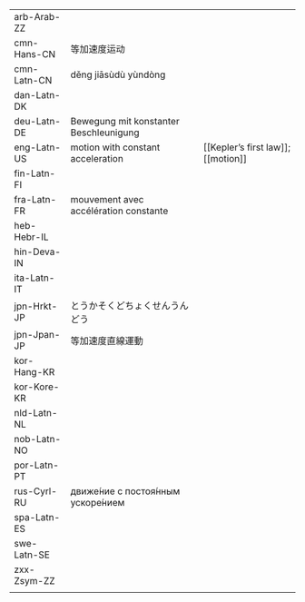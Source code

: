 | | | |
|-|-|-|
| arb-Arab-ZZ |  |  |
| cmn-Hans-CN | 等加速度运动 |  |
| cmn-Latn-CN | děng jiāsùdù yùndòng |  |
| dan-Latn-DK |  |  |
| deu-Latn-DE | Bewegung mit konstanter Beschleunigung |  |
| eng-Latn-US | motion with constant acceleration | [[Kepler’s first law]]; [[motion]] |
| fin-Latn-FI |  |  |
| fra-Latn-FR | mouvement avec accélération constante |  |
| heb-Hebr-IL |  |  |
| hin-Deva-IN |  |  |
| ita-Latn-IT |  |  |
| jpn-Hrkt-JP | とうかそくどちょくせんうんどう |  |
| jpn-Jpan-JP | 等加速度直線運動 |  |
| kor-Hang-KR |  |  |
| kor-Kore-KR |  |  |
| nld-Latn-NL |  |  |
| nob-Latn-NO |  |  |
| por-Latn-PT |  |  |
| rus-Cyrl-RU | движе́ние с постоя́нным ускоре́нием |  |
| spa-Latn-ES |  |  |
| swe-Latn-SE |  |  |
| zxx-Zsym-ZZ |  |  |
|  |  |  |
